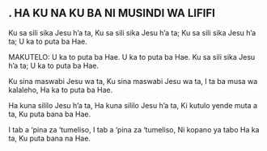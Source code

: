 ## . HA KU NA KU BA NI MUSINDI WA LIFIFI

Ku sa sili sika Jesu h’a ta,
Ku sa sili sika Jesu h’a ta;
Ku sa sili sika Jesu h’a ta;
U ka to puta ba Hae.

MAKUTELO:
U ka to puta ba Hae.
U ka to puta ba Hae.
Ku sa sili sika Jesu h’a ta;
U ka to puta ba Hae.


Ku sina maswabi Jesu wa ta,
Ku sina maswabi Jesu wa ta,
I ta ba musa wa kalaleho,
Ha ka to puta ba Hae.


Ha kuna sililo Jesu h’a ta,
Ha kuna sililo Jesu h’a ta,
Ki kutulo yende muta a ta,
Ku puta bana ba Hae.


I tab a ‘pina za ‘tumeliso,
I tab a ‘pina za ‘tumeliso,
Ni kopano ya tabo Ha ka ta,
Ku puta bana na Hae.





